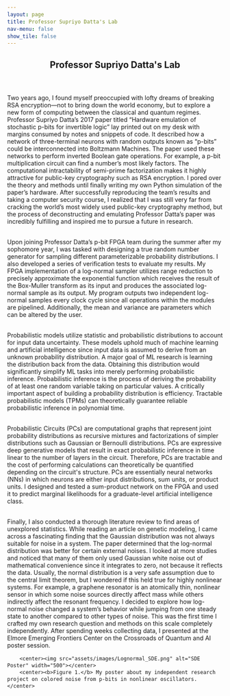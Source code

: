 ```yaml
---
layout: page
title: Professor Supriyo Datta's Lab
nav-menu: false
show_tile: false
---
```


<!-- Main -->
<div id="main" class="alt">

  <!-- One -->
<section id="one">
	<div class="inner">
		<header class="major">
			<h1>Professor Supriyo Datta's Lab</h1>
		</header>

<!-- Content -->
Two years ago, I found myself preoccupied with lofty dreams of breaking RSA encryption—not to bring down the world economy, but to explore a new form of computing between the classical and quantum regimes. Professor Supriyo Datta’s 2017 paper titled “Hardware emulation of stochastic p-bits for invertible logic” lay printed out on my desk with margins consumed by notes and snippets of code. It described how a network of three-terminal neurons with random outputs known as “p-bits” could be interconnected into Boltzmann Machines. The paper used these networks to perform inverted Boolean gate operations. For example, a p-bit multiplication circuit can find a number’s most likely factors. The computational intractability of semi-prime factorization makes it highly attractive for public-key cryptography such as RSA encryption. I pored over the theory and methods until finally writing my own Python simulation of the paper’s hardware. After successfully reproducing the team’s results and taking a computer security course, I realized that I was still very far from cracking the world’s most widely used public-key cryptography method, but the process of deconstructing and emulating Professor Datta’s paper was incredibly fulfilling and inspired me to pursue a future in research.<br><br>

Upon joining Professor Datta’s p-bit FPGA team during the summer after my sophomore year, I was tasked with designing a true random number generator for sampling different parameterizable probability distributions. I also developed a series of verification tests to evaluate my results. My FPGA implementation of a log-normal sampler utilizes range reduction to precisely approximate the exponential function which receives the result of the Box-Muller transform as its input and produces the associated log-normal sample as its output. My program outputs two independent log-normal samples every clock cycle since all operations within the modules are pipelined. Additionally, the mean and variance are parameters which can be altered by the user.<br><br>

Probabilistic models utilize statistic and probabilistic distributions to account for input data uncertainty. These models uphold much of machine learning and artificial intelligence since input data is assumed to derive from an unknown probability distribution. A major goal of ML research is learning the distribution back from the data. Obtaining this distribution would significantly simplify ML tasks into merely performing probabilistic inference. Probabilistic inference is the process of deriving the probability of at least one random variable taking on particular values. A critically important aspect of building a probability distribution is efficiency. Tractable probabilistic models (TPMs) can theoretically guarantee reliable probabilistic inference in polynomial time.<br><br>

Probabilistic Circuits (PCs) are computational graphs that represent joint probability distributions as recursive mixtures and factorizations of simpler distributions such as Gaussian or Bernoulli distributions. PCs are expressive deep generative models that result in exact probabilistic inference in time linear to the number of layers in the circuit. Therefore, PCs are tractable and the cost of performing calculations can theoretically be quantified depending on the circuit's structure. PCs are essentially neural networks (NNs) in which neurons are either input distributions, sum units, or product units. I designed and tested a sum-product network on the FPGA and used it to predict marginal likelihoods for a graduate-level artificial intelligence class.<br><br>

Finally, I also conducted a thorough literature review to find areas of unexplored statistics. While reading an article on genetic modeling, I came across a fascinating finding that the Gaussian distribution was not always suitable for noise in a system. The paper determined that the log-normal distribution was better for certain external noises. I looked at more studies and noticed that many of them only used Gaussian white noise out of mathematical convenience since it integrates to zero, not because it reflects the data. Usually, the normal distribution is a very safe assumption due to the central limit theorem, but I wondered if this held true for highly nonlinear systems. For example, a graphene resonator is an atomically thin, nonlinear sensor in which some noise sources directly affect mass while others indirectly affect the resonant frequency. I decided to explore how log-normal noise changed a system’s behavior while jumping from one steady state to another compared to other types of noise. This was the first time I crafted my own research question and methods on this scale completely independently. After spending weeks collecting data, I presented at the Elmore Emerging Frontiers Center on the Crossroads of Quantum and AI poster session.
		
		<center><img src="assets/images/Lognormal_SDE.png" alt="SDE Poster" width="500"></center>
		<center><b>Figure 1.</b> My poster about my independent research project on colored noise from p-bits in nonlinear oscillators.</center>
